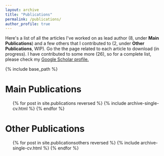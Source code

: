 ```yaml
---
layout: archive
title: "Publications"
permalink: /publications/
author_profile: true
---
```


Here's a list of all the articles I've worked on as lead author (8, under <b>Main Publications</b>) and a few others that I contributed to (2, under <b>Other Publications</b>, WIP). Go the the page related to each article to download (in progress).
I have contributed to some more (26), so for a complete list, please check my <u><a href="https://scholar.google.it/citations?user=5d0T8UAAAAAJ&hl=en">Google Scholar profile</a>.</u>

{% include base_path %}

Main Publications
======
  <ol>{% for post in site.publications reversed %}
    {% include archive-single-cv.html %}
  {% endfor %}</ol>

Other Publications
======
  <ol>{% for post in site.publicationsothers reversed %}
    {% include archive-single-cv.html %}
  {% endfor %}</ol>
